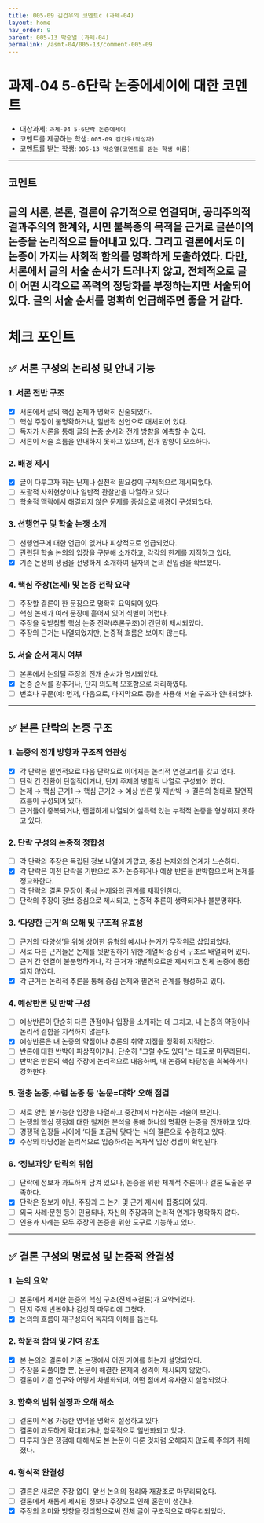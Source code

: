 ```yaml
---
title: 005-09 김건우의 코멘트c (과제-04) 
layout: home
nav_order: 9
parent: 005-13 박승열 (과제-04)
permalink: /asmt-04/005-13/comment-005-09
---
```


# 과제-04 5-6단락 논증에세이에 대한 코멘트

- 대상과제: `과제-04 5-6단락 논증에세이`
- 코멘트를 제공하는 학생: `005-09 김건우(작성자)` 
- 코멘트를 받는 학생: `005-13 박승열(코멘트를 받는 학생 이름)` 

---

## 코멘트

글의 서론, 본론, 결론이 유기적으로 연결되며, 공리주의적 결과주의의 한계와, 시민 불복종의 목적을 근거로 글쓴이의 논증을 논리적으로 들어내고 있다. 그리고 결론에서도 이 논증이 가지는 사회적 함의를 명확하게 도출하였다. 다만, 서론에서 글의 서술 순서가 드러나지 않고, 전체적으로 글이 어떤 시각으로 폭력의 정당화를 부정하는지만 서술되어 있다. 글의 서술 순서를 명확히 언급해주면 좋을 거 같다.
---

# 체크 포인트

## ✅ 서론 구성의 논리성 및 안내 기능

### **1. 서론 전반 구조**
- [x] 서론에서 글의 핵심 논제가 명확히 진술되었다.  
- [ ] 핵심 주장이 불명확하거나, 일반적 선언으로 대체되어 있다.  
- [ ] 독자가 서론을 통해 글의 논증 순서와 전개 방향을 예측할 수 있다.  
- [ ] 서론이 서술 흐름을 안내하지 못하고 있으며, 전개 방향이 모호하다.

### **2. 배경 제시**
- [x] 글이 다루고자 하는 난제나 실천적 필요성이 구체적으로 제시되었다.  
- [ ] 포괄적 사회현상이나 일반적 관찰만을 나열하고 있다.  
- [ ] 학술적 맥락에서 해결되지 않은 문제를 중심으로 배경이 구성되었다.

### **3. 선행연구 및 학술 논쟁 소개**
- [ ] 선행연구에 대한 언급이 없거나 피상적으로 언급되었다.  
- [ ] 관련된 학술 논의의 입장을 구분해 소개하고, 각각의 한계를 지적하고 있다.  
- [x] 기존 논쟁의 쟁점을 선명하게 소개하여 필자의 논의 진입점을 확보했다.

### **4. 핵심 주장(논제) 및 논증 전략 요약**
- [ ] 주장할 결론이 한 문장으로 명확히 요약되어 있다.  
- [ ] 핵심 논제가 여러 문장에 흩어져 있어 식별이 어렵다.  
- [ ] 주장을 뒷받침할 핵심 논증 전략(추론구조)이 간단히 제시되었다.  
- [ ] 주장의 근거는 나열되었지만, 논증적 흐름은 보이지 않는다.

### **5. 서술 순서 제시 여부**
- [ ] 본론에서 논의될 주장의 전개 순서가 명시되었다.  
- [x] 논증 순서를 감추거나, 단지 의도적 모호함으로 처리하였다.  
- [ ] 번호나 구문(예: 먼저, 다음으로, 마지막으로 등)을 사용해 서술 구조가 안내되었다.

---

## ✅ 본론 단락의 논증 구조 

### **1. 논증의 전개 방향과 구조적 연관성**
- [x] 각 단락은 필연적으로 다음 단락으로 이어지는 논리적 연결고리를 갖고 있다.  
- [ ] 단락 간 전환이 단절적이거나, 단지 주제의 병렬적 나열로 구성되어 있다.  
- [ ] 논제 → 핵심 근거1 → 핵심 근거2 → 예상 반론 및 재반박 → 결론의 형태로 필연적 흐름이 구성되어 있다.  
- [ ] 근거들이 중복되거나, 랜덤하게 나열되어 설득력 있는 누적적 논증을 형성하지 못하고 있다.  

### **2. 단락 구성의 논증적 정합성**
- [ ] 각 단락의 주장은 독립된 정보 나열에 가깝고, 중심 논제와의 연계가 느슨하다.  
- [x] 각 단락은 이전 단락을 기반으로 추가 논증하거나 예상 반론을 반박함으로써 논제를 정교화한다.  
- [ ] 각 단락의 결론 문장이 중심 논제와의 관계를 재확인한다.  
- [ ] 단락의 주장이 정보 중심으로 제시되고, 논증적 추론이 생략되거나 불분명하다.

### **3. ‘다양한 근거’의 오해 및 구조적 유효성**
- [ ] 근거의 ‘다양성’을 위해 상이한 유형의 예시나 논거가 무작위로 삽입되었다.  
- [ ] 서로 다른 근거들은 논제를 뒷받침하기 위한 계열적·증강적 구조로 배열되어 있다.  
- [ ] 근거 간 연결이 불분명하거나, 각 근거가 개별적으로만 제시되고 전체 논증에 통합되지 않았다.  
- [x] 각 근거는 논리적 추론을 통해 중심 논제와 필연적 관계를 형성하고 있다.

### **4. 예상반론 및 반박 구성**
- [ ] 예상반론이 단순히 다른 관점이나 입장을 소개하는 데 그치고, 내 논증의 약점이나 논리적 결함을 지적하지 않는다.  
- [x] 예상반론은 내 논증의 약점이나 추론의 취약 지점을 정확히 지적한다.  
- [ ] 반론에 대한 반박이 피상적이거나, 단순히 "그럴 수도 있다"는 태도로 마무리된다.  
- [ ] 반박은 반론의 핵심 주장에 논리적으로 대응하며, 내 논증의 타당성을 회복하거나 강화한다.  

### **5. 절충 논증, 수렴 논증 등 ‘논문=대화’ 오해 점검**
- [ ] 서로 양립 불가능한 입장을 나열하고 중간에서 타협하는 서술이 보인다.  
- [ ] 논쟁의 핵심 쟁점에 대한 철저한 분석을 통해 하나의 명확한 논증을 전개하고 있다.  
- [ ] 경쟁적 입장들 사이에 ‘다들 조금씩 맞다’는 식의 결론으로 수렴하고 있다.  
- [x] 주장의 타당성을 논리적으로 입증하려는 독자적 입장 정립이 확인된다.  

### **6. ‘정보과잉’ 단락의 위험**
- [ ] 단락에 정보가 과도하게 담겨 있으나, 논증을 위한 체계적 추론이나 결론 도출은 부족하다.  
- [x] 단락은 정보가 아닌, 주장과 그 논거 및 근거 제시에 집중되어 있다.  
- [ ] 외국 사례·문헌 등이 인용되나, 자신의 주장과의 논리적 연계가 명확하지 않다.  
- [ ] 인용과 사례는 모두 주장의 논증을 위한 도구로 기능하고 있다.  

---

## ✅ 결론 구성의 명료성 및 논증적 완결성

### **1. 논의 요약**
- [ ] 본론에서 제시한 논증의 핵심 구조(전제→결론)가 요약되었다.  
- [ ] 단지 주제 반복이나 감상적 마무리에 그쳤다.  
- [x] 논의의 흐름이 재구성되어 독자의 이해를 돕는다.

### **2. 학문적 함의 및 기여 강조**
- [x] 본 논의의 결론이 기존 논쟁에서 어떤 기여를 하는지 설명되었다.  
- [ ] 주장을 되풀이할 뿐, 논문이 해결한 문제의 성격이 제시되지 않았다.  
- [ ] 결론이 기존 연구와 어떻게 차별화되며, 어떤 점에서 유사한지 설명되었다.

### **3. 함축의 범위 설정과 오해 해소**
- [ ] 결론이 적용 가능한 영역을 명확히 설정하고 있다.  
- [ ] 결론이 과도하게 확대되거나, 암묵적으로 일반화되고 있다.  
- [ ] 다루지 않은 쟁점에 대해서도 본 논문이 다룬 것처럼 오해되지 않도록 주의가 취해졌다.

### **4. 형식적 완결성**
- [ ] 결론은 새로운 주장 없이, 앞선 논의의 정리와 재강조로 마무리되었다.  
- [ ] 결론에서 새롭게 제시된 정보나 주장으로 인해 혼란이 생긴다.  
- [x] 주장의 의미와 방향을 정리함으로써 전체 글이 구조적으로 마무리되었다.
